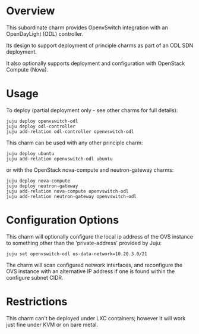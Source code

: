 # Overview

This subordinate charm provides OpenvSwitch integration with an OpenDayLight (ODL) controller.

Its design to support deployment of principle charms as part of an ODL SDN deployment.

It also optionally supports deployment and configuration with OpenStack Compute (Nova).

# Usage

To deploy (partial deployment only - see other charms for full details):

    juju deploy openvswitch-odl
    juju deploy odl-controller
    juju add-relation odl-controller openvswitch-odl


This charm can be used with any other principle charm:

    juju deploy ubuntu
    juju add-relation openvswitch-odl ubuntu

or with the OpenStack nova-compute and neutron-gateway charms:

    juju deploy nova-compute
    juju deploy neutron-gateway
    juju add-relation nova-compute openvswitch-odl
    juju add-relation neutron-gateway openvswitch-odl

# Configuration Options

This charm will optionally configure the local ip address of the OVS instance to something other than the 'private-address' provided by Juju:

    juju set openvswitch-odl os-data-network=10.20.3.0/21

The charm will scan configured network interfaces, and reconfigure the OVS instance with an alternative IP address if one is found within the configure subnet CIDR.

# Restrictions

This charm can't be deployed under LXC containers; however it will work just fine under KVM or on bare metal.
